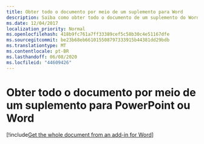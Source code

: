 ```yaml
---
title: Obter todo o documento por meio de um suplemento para Word
description: Saiba como obter todo o documento de um suplemento do Word
ms.date: 12/04/2017
localization_priority: Normal
ms.openlocfilehash: 418b9fc761a7ff33389cef5c58b30c4e51167dfe
ms.sourcegitcommit: be23b68eb661015508797333915b44381dd29bdb
ms.translationtype: MT
ms.contentlocale: pt-BR
ms.lasthandoff: 06/08/2020
ms.locfileid: "44609426"
---
```

# <a name="get-the-whole-document-from-an-add-in-for-powerpoint-or-word"></a>Obter todo o documento por meio de um suplemento para PowerPoint ou Word

[!include[Get the whole document from an add-in for Word](../includes/file-get-the-whole-document-from-an-add-in-for-powerpoint-or-word.md)]

